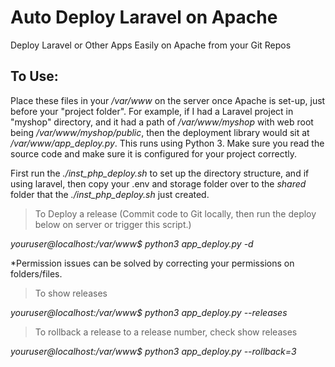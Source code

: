 # Auto Deploy Laravel on Apache
Deploy Laravel or Other Apps Easily on Apache from your Git Repos

## To Use:
Place these files in your */var/www* on the server once Apache is set-up, just before your "project folder". For example, if I had a Laravel project in "myshop" directory, and it had a path of */var/www/myshop* with web root being */var/www/myshop/public*, then the deployment library would sit at */var/www/app_deploy.py*. This runs using Python 3.  Make sure you read the source code and make sure it is configured for your project correctly.

First run the *./inst_php_deploy.sh* to set up the directory structure, and if using laravel, then copy your .env and storage folder over to the *shared* folder that the *./inst_php_deploy.sh* just created.

> To Deploy a release (Commit code to Git locally, then run the deploy below on server or trigger this script.)

*youruser@localhost:/var/www$ python3 app_deploy.py -d*

*Permission issues can be solved by correcting your permissions on folders/files.

> To show releases

*youruser@localhost:/var/www$ python3 app_deploy.py --releases*

> To rollback a release to a release number, check show releases

*youruser@localhost:/var/www$ python3 app_deploy.py --rollback=3*

